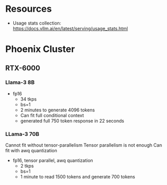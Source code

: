 # Resources

- Usage stats collection: <https://docs.vllm.ai/en/latest/serving/usage_stats.html>


# Phoenix Cluster

## RTX-6000

### Llama-3 8B

- fp16
  - 34 tkps
  - bs=1
  - 2 minutes to generate 4096 tokens
  - Can fit full conditional context
  - generated full 750 token response in 22 seconds

### LLama-3 70B

Cannot fit without tensor-parallelism
Tensor parallelism is not enough
Can fit with awq quantization

- fp16, tensor parallel, awq quantization
    - 2 tkps
    - bs=1
    - 1 minute to read 1500 tokens and generate 700 tokens
